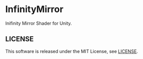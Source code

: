 InfinityMirror
==============

Inifinity Mirror Shader for Unity.

## LICENSE

This software is released under the MIT License, see [LICENSE](LICENSE "LICENSE").
